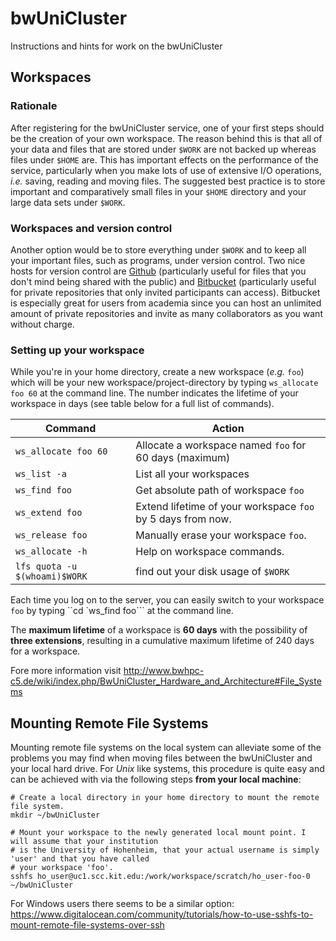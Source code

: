 # bwUniCluster
Instructions and hints for work on the bwUniCluster

## Workspaces
### Rationale
After registering for the bwUniCluster service, one of your first steps should be the creation of your own workspace. The reason behind this is that all of your data and files that are stored under `$WORK` are not backed up whereas files under `$HOME` are. This has important effects on the performance of the service, particularly when you make lots of use of extensive I/O operations, *i.e.* saving, reading and moving files. The suggested best practice is to store important and comparatively small files in your `$HOME` directory and your large data sets under `$WORK`.

### Workspaces and version control
Another option would be to store everything under `$WORK` and to keep all your important files, such as programs, under version control. Two nice hosts for version control are [Github](https://github.com) (particularly useful for files that you don't mind being shared with the public) and [Bitbucket](https://bitbucket.org) (particularly useful for private repositories that only invited participants can access). Bitbucket is especially great for users from academia since you can host an unlimited amount of private repositories and invite as many collaborators as you want without charge.

### Setting up your workspace
While you're in your home directory, create a new workspace (*e.g.* `foo`) which will be your new workspace/project-directory by typing `ws_allocate foo 60` at the command line. The number indicates the lifetime of your workspace in days (see table below for a full list of commands).

| Command                       | Action                                                      |
|-------------------------------|-------------------------------------------------------------|
| `ws_allocate foo 60`          | Allocate a workspace named `foo` for 60 days (maximum)      |
| `ws_list -a`                  | List all your workspaces                                    |
| `ws_find foo`                 | Get absolute path of workspace `foo`                        |
| `ws_extend foo`               | Extend lifetime of your workspace `foo` by 5 days from now. |
| `ws_release foo`              | Manually erase your workspace `foo`.                        |
| `ws_allocate -h`              | Help on workspace commands.                                 |
| `lfs quota -u $(whoami)$WORK` | find out your disk usage of `$WORK`                         |

Each time you log on to the server, you can easily switch to your workspace `foo` by typing ``cd `ws_find foo``` at the command line.

The **maximum lifetime** of a workspace is **60 days** with the possibility of **three extensions**, resulting in a cumulative maximum lifetime of 240 days for a workspace. 

Fore more information visit http://www.bwhpc-c5.de/wiki/index.php/BwUniCluster_Hardware_and_Architecture#File_Systems



## Mounting Remote File Systems
Mounting remote file systems on the local system can alleviate some of the problems you may find when moving files between the bwUniCluster and your local hard drive. For *Unix* like systems, this procedure is quite easy and can be achieved with via the following steps **from your local machine**:

```
# Create a local directory in your home directory to mount the remote file system.
mkdir ~/bwUniCluster

# Mount your workspace to the newly generated local mount point. I will assume that your institution
# is the University of Hohenheim, that your actual username is simply 'user' and that you have called
# your workspace 'foo'.
sshfs ho_user@uc1.scc.kit.edu:/work/workspace/scratch/ho_user-foo-0 ~/bwUniCluster
```

For Windows users there seems to be a similar option: https://www.digitalocean.com/community/tutorials/how-to-use-sshfs-to-mount-remote-file-systems-over-ssh



